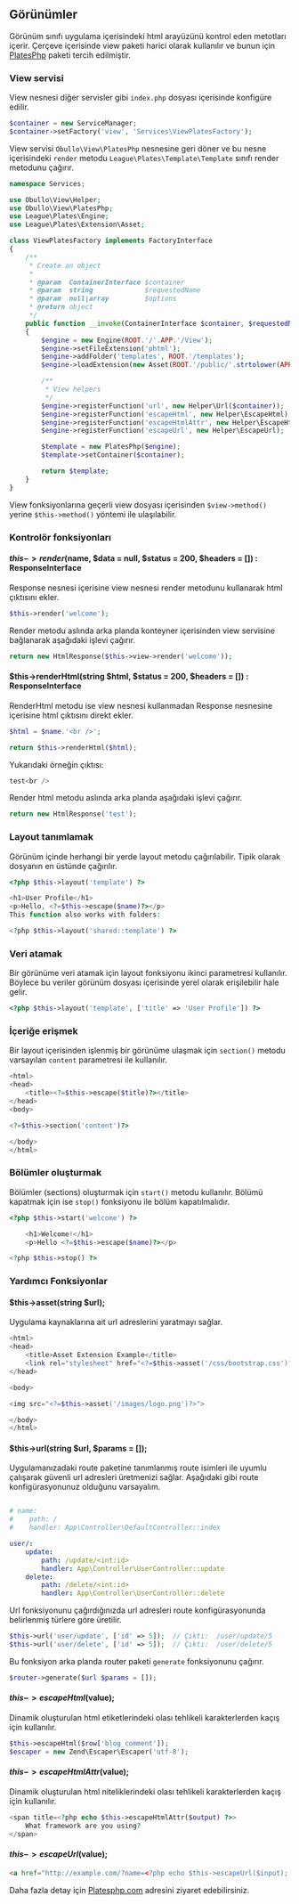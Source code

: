 
## Görünümler

Görünüm sınıfı uygulama içerisindeki html arayüzünü kontrol eden metotları içerir. Çerçeve içerisinde view paketi harici olarak kullanılır ve bunun için <a href="http://platesphp.com/v3/templates/">PlatesPhp</a> paketi tercih edilmiştir.

### View servisi

View nesnesi diğer servisler gibi `index.php` dosyası içerisinde konfigüre edilir. 

```php
$container = new ServiceManager;
$container->setFactory('view', 'Services\ViewPlatesFactory');
```

View servisi `Obullo\View\PlatesPhp` nesnesine geri döner ve bu nesne içerisindeki `render` metodu `League\Plates\Template\Template` sınıfı render metodunu çağırır.

```php
namespace Services;

use Obullo\View\Helper;
use Obullo\View\PlatesPhp;
use League\Plates\Engine;
use League\Plates\Extension\Asset;

class ViewPlatesFactory implements FactoryInterface
{
    /**
     * Create an object
     *
     * @param  ContainerInterface $container
     * @param  string             $requestedName
     * @param  null|array         $options
     * @return object
     */
    public function __invoke(ContainerInterface $container, $requestedName, array $options = null)
    {
        $engine = new Engine(ROOT.'/'.APP.'/View');
        $engine->setFileExtension('phtml');
        $engine->addFolder('templates', ROOT.'/templates');
        $engine->loadExtension(new Asset(ROOT.'/public/'.strtolower(APP).'/', false));

        /**
         * View helpers
         */
        $engine->registerFunction('url', new Helper\Url($container));
        $engine->registerFunction('escapeHtml', new Helper\EscapeHtml);
        $engine->registerFunction('escapeHtmlAttr', new Helper\EscapeHtmlAttr);
        $engine->registerFunction('escapeUrl', new Helper\EscapeUrl);

        $template = new PlatesPhp($engine);
        $template->setContainer($container);

        return $template;
    }
}
```

View fonksiyonlarına geçerli view dosyası içerisinden `$view->method()` yerine `$this->method()` yöntemi ile ulaşılabilir.
 

### Kontrolör fonksiyonları

#### $this->render($name, $data = null, $status = 200, $headers = []) : ResponseInterface

Response nesnesi içerisine view nesnesi render metodunu kullanarak html çıktısını ekler.

```php
$this->render('welcome');
```

Render metodu aslında arka planda konteyner içerisinden view servisine bağlanarak aşağıdaki işlevi çağırır.

```php
return new HtmlResponse($this->view->render('welcome'));
```

#### $this->renderHtml(string $html, $status = 200, $headers = []) : ResponseInterface

RenderHtml metodu ise view nesnesi kullanmadan Response nesnesine içerisine html çıktısını direkt ekler.

```php
$html = $name.'<br />';

return $this->renderHtml($html);
```

Yukarıdaki örneğin çıktısı:

```php
test<br />
```

Render html metodu aslında arka planda aşağıdaki işlevi çağırır.

```php
return new HtmlResponse('test');
```

### Layout tanımlamak

Görünüm içinde herhangi bir yerde layout metodu çağırılabilir. Tipik olarak dosyanın en üstünde çağırılır.

```php
<?php $this->layout('template') ?>

<h1>User Profile</h1>
<p>Hello, <?=$this->escape($name)?></p>
This function also works with folders:

<?php $this->layout('shared::template') ?>
```

### Veri atamak

Bir görünüme veri atamak için layout fonksiyonu ikinci parametresi kullanılır. Böylece bu veriler görünüm dosyası içerisinde yerel olarak erişilebilir hale gelir.

```php
<?php $this->layout('template', ['title' => 'User Profile']) ?>
```

### İçeriğe erişmek

Bir layout içerisinden işlenmiş bir görünüme ulaşmak için `section()` metodu varsayılan `content` parametresi ile kullanılır.

```php
<html>
<head>
    <title><?=$this->escape($title)?></title>
</head>
<body>

<?=$this->section('content')?>

</body>
</html>
```

### Bölümler oluşturmak

Bölümler (sections) oluşturmak için `start()` metodu kullanılır. Bölümü kapatmak için ise `stop()` fonksiyonu ile bölüm kapatılmalıdır.

```php
<?php $this->start('welcome') ?>

    <h1>Welcome!</h1>
    <p>Hello <?=$this->escape($name)?></p>

<?php $this->stop() ?>
```

### Yardımcı Fonksiyonlar

#### $this->asset(string $url);

Uygulama kaynaklarına ait url adreslerini yaratmayı sağlar.

```php
<html>
<head>
    <title>Asset Extension Example</title>
    <link rel="stylesheet" href="<?=$this->asset('/css/bootstrap.css')?>" />
</head>

<body>

<img src="<?=$this->asset('/images/logo.png')?>">

</body>
</html>
```

#### $this->url(string $url, $params = []);

Uygulamanızadaki route paketine tanımlanmış route isimleri ile uyumlu çalışarak güvenli url adresleri üretmenizi sağlar. Aşağıdaki gibi route konfigürasyonunuz olduğunu varsayalım.

```yaml

# name:
#    path: /
#    handler: App\Controller\DefaultController::index

user/:
    update:
        path: /update/<int:id>
        handler: App\Controller\UserController::update
    delete:
        path: /delete/<int:id>
        handler: App\Controller\UserController::delete
```

Url fonksiyonunu çağırdığınızda url adresleri route konfigürasyonunda belirlenmiş türlere göre üretilir.

```php
$this->url('user/update', ['id' => 5]);  // Çıktı:  /user/update/5
$this->url('user/delete', ['id' => 5]);  // Çıktı:  /user/delete/5
```

Bu fonksiyon arka planda router paketi `generate` fonksiyonunu çağırır.

```php
$router->generate($url $params = []);
```

#### $this->escapeHtml($value);

Dinamik oluşturulan html etiketlerindeki olası tehlikeli karakterlerden kaçış için kullanılır.

```php
$this->escapeHtml($row['blog_comment']);
$escaper = new Zend\Escaper\Escaper('utf-8');
```

#### $this->escapeHtmlAttr($value);

Dinamik oluşturulan html niteliklerindeki olası tehlikeli karakterlerden kaçış için kullanılır.

```php
<span title=<?php echo $this->escapeHtmlAttr($output) ?>>
    What framework are you using?
</span>
```

#### $this->escapeUrl($value);

```html
<a href="http://example.com/?name=<?php echo $this->escapeUrl($input); ?>">Click here!</a>
```

Daha fazla detay için <a href="http://platesphp.com/v3/extensions/asset/">Platesphp.com</a> adresini ziyaret edebilirsiniz.
